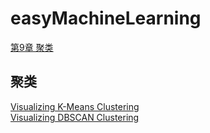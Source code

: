 # easyMachineLearning

[第9章 聚类](#聚类)

## 聚类
[Visualizing K-Means Clustering](https://www.naftaliharris.com/blog/visualizing-k-means-clustering/)  
[Visualizing DBSCAN Clustering](https://www.naftaliharris.com/blog/visualizing-dbscan-clustering/)